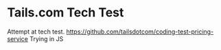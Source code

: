# Tails.com Tech Test

Attempt at tech test.
https://github.com/tailsdotcom/coding-test-pricing-service
Trying in JS

